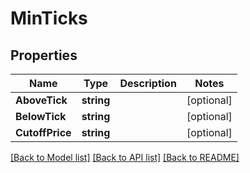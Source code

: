 # MinTicks

## Properties

Name | Type | Description | Notes
------------ | ------------- | ------------- | -------------
**AboveTick** | **string** |  | [optional] 
**BelowTick** | **string** |  | [optional] 
**CutoffPrice** | **string** |  | [optional] 

[[Back to Model list]](../README.md#documentation-for-models) [[Back to API list]](../README.md#documentation-for-api-endpoints) [[Back to README]](../README.md)



